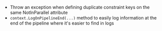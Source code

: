 *   Throw an exception when defining duplicate constraint keys on the same NotInParallel attribute
*   `context.LogOnPipelineEnd(...)` method to easily log information at the end of the pipeline where it's easier to find in logs